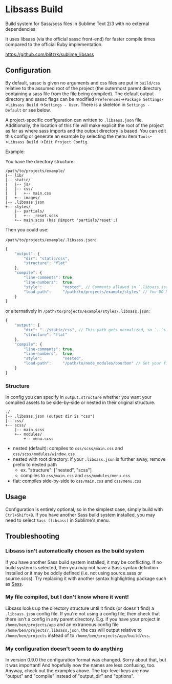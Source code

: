 # Libsass Build

Build system for Sass/scss files in Sublime Text 2/3 with no external dependencies

It uses libsass (via the official sassc front-end) for faster compile times compared to the official Ruby 
implementation.

https://github.com/blitzrk/sublime_libsass

## Configuration

By default, sassc is given no arguments and css files are put in `build/css` relative to the assumed root 
of the project (the outermost parent directory containing a sass file from the file being compiled). The 
default output directory and sassc flags can be modified `Preferences`->`Package Settings`->`Libsass Build`
->`Settings - User`. There is a skeleton in `Settings - Default` or see below.

A project-specific configuration can written to `.libsass.json` file. Additionally, the location of this 
file will make explicit the root of the project as far as where sass imports and the output directory is 
based. You can edit this config or generate an example by selecting the menu item `Tools`->`Libsass Build`
->`Edit Project Config`.

Example:

You have the directory structure:

```
/path/to/projects/example/
|-- lib/
|-- static/
|   |-- js/
|   |-- css/
|   |   +-- main.css
|   +-- images/
|-- .libsass.json
+-- styles/
    |-- partials/
    |   +-- _reset.scss
    +-- main.scss (has @import 'partials/reset';)
```

Then you could use:

`/path/to/projects/example/.libsass.json`:

```js
{
	"output": {
		"dir": "static/css",
		"structure": "flat"
	},
	"compile": {
		"line-comments": true,
		"line-numbers":  true,
		"style":         "nested", // Comments allowed in `.libsass.json`, but not `*.sublime-settings`
		"load-path":     "/path/to/projects/example/styles" // You DO NOT need this line
	}
}
```

or alternatively in `/path/to/projects/example/styles/.libsass.json`:

```js
{
	"output": {
		"dir": "../static/css", // This path gets normalized, so `..`s get handled
		"structure": "flat"
	},
	"compile": {
		"line-comments": true,
		"line-numbers":  true,
		"style":         "nested",
		"load-path":     "/path/to/node_modules/bourbon" // Get your fill of bourbon or point to compass!
	}
}
```

### Structure

In config you can specify in `output.structure` whether you want your compiled assets to be side-by-side
or nested in their original structure.

```
./
|-- .libsass.json (output dir is "css")
|-- css/
+-- scss/
    |-- main.scss
    +-- modules/
        +-- menu.scss
```

- nested (default): compiles to `css/scss/main.css` and `css/scss/modules/window.css`
- nested with root directory: if your `.libsass.json` is further away, remove prefix to nested path
    - ex. "structure": ["nested", "scss"]
    - compiles to `css/main.css` and `css/modules/menu.css`
- flat: compiles side-by-side to `css/main.css` and `css/menu.css`

## Usage

Configuration is entirely optional, so in the simplest case, simply build with `Ctrl+Shift+B`. If you have 
another Sass build system installed, you may need to select `Sass (libsass)` in Sublime's menu.

## Troubleshooting

### Libsass isn't automatically chosen as the build system

If you have another Sass build system installed, it may be conflicting. If no build system is selected, then
you may not have a Sass syntax definition installed or it may be oddly defined (i.e. not using source.sass 
or source.scss). Try replacing it with another syntax highlighting package such as [Sass](https://github.com/nathos/sass-textmate-bundle).

### My file compiled, but I don't know where it went!

Libsass looks up the directory structure until it finds (or doesn't find) a `.libsass.json` config file. 
If you're not using a config file, then check that there isn't a config in any parent directory. E.g. if 
you have your project in `/home/ben/projects/app` and an extraneous config file 
`/home/ben/projects/.libsass.json`, the css will output relative to `/home/ben/projects` instead of to
`/home/ben/projects/app/build/css`.

### My configuration doesn't seem to do anything

In version 0.9.0 the configuration format was changed. Sorry about that, but it was important! And 
hopefully now the names are less confusing, too. Anyway, check out the examples above. The top-level 
keys are now "output" and "compile" instead of "output_dir" and "options".
